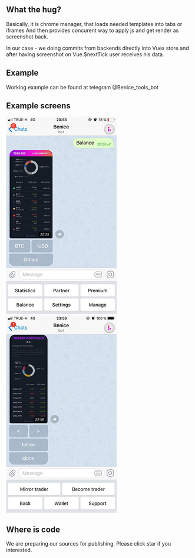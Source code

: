 ## What the hug?
Basically, it is chrome manager, that loads needed templates into tabs or iframes 
And then provides concurent way to apply js and get render as screenshot back.

In our case - we doing commits from backends directly into Vuex store and after having screenshot on Vue.$nextTick user receives his data.
## Example
Working example can be found at telegram @Benice_tools_bot 
## Example screens
![Balances](./screens/2_mob.jpg) ![Trader](./screens/3_mob.jpg)
## Where is code

We are preparing our sources for publishing. Please click star if you interested.
